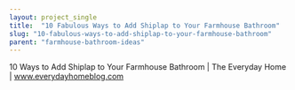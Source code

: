 ```yaml
---
layout: project_single
title:  "10 Fabulous Ways to Add Shiplap to Your Farmhouse Bathroom"
slug: "10-fabulous-ways-to-add-shiplap-to-your-farmhouse-bathroom"
parent: "farmhouse-bathroom-ideas"
---
```

10 Ways to Add Shiplap to Your Farmhouse Bathroom | The Everyday Home | www.everydayhomeblog.com